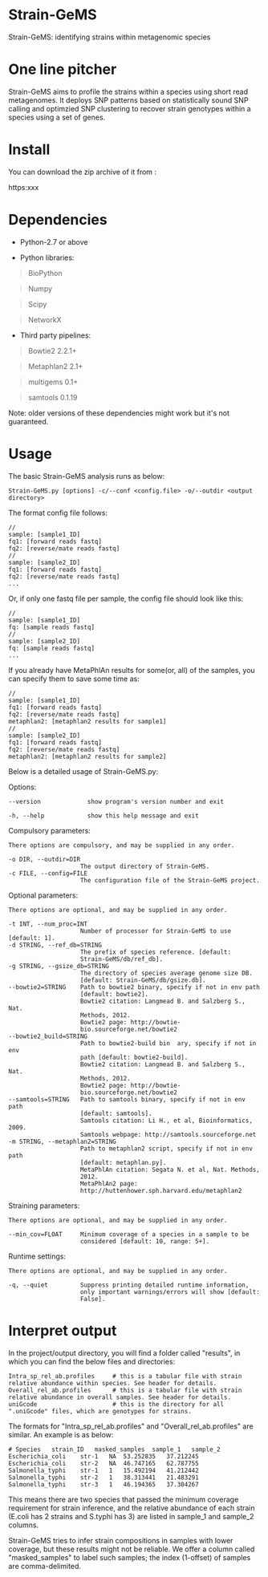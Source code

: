 Strain-GeMS
===========

Strain-GeMS: identifying strains within metagenomic species

One line pitcher
===========
Strain-GeMS aims to profile the strains within a species using short read metagenomes.
It deploys SNP patterns based on statistically sound SNP calling and optimzied SNP clustering 
to recover strain genotypes within a species using a set of genes.

Install
===========

You can download the zip archive of it from : 

https:xxx
	
Dependencies
============

* Python-2.7 or above

+ Python libraries:

>BioPython

>Numpy 

>Scipy

>NetworkX
  
+ Third party pipelines:  

>Bowtie2 2.2.1+

>Metaphlan2 2.1+

>multigems 0.1+

>samtools 0.1.19

Note: older versions of these dependencies might work but it's not guaranteed.



Usage
===========

The basic Strain-GeMS analysis runs as below:

    Strain-GeMS.py [options] -c/--conf <config.file> -o/--outdir <output directory>

The format config file follows:

    //
    sample: [sample1_ID]
    fq1: [forward reads fastq]
    fq2: [reverse/mate reads fastq]
    //
    sample: [sample2_ID]
    fq1: [forward reads fastq]
    fq2: [reverse/mate reads fastq]
    ...
 
Or, if only one fastq file per sample, the config file should look like this:
    
    //
    sample: [sample1_ID]
    fq: [sample reads fastq]
    //
    sample: [sample2_ID]
    fq: [sample reads fastq]
    ...

If you already have MetaPhlAn results for some(or, all) of the samples, you can specify them to save some time as:

    //
    sample: [sample1_ID]
    fq1: [forward reads fastq]
    fq2: [reverse/mate reads fastq]
    metaphlan2: [metaphlan2 results for sample1]
    //
    sample: [sample2_ID]
    fq1: [forward reads fastq]
    fq2: [reverse/mate reads fastq]
    metaphlan2: [metaphlan2 results for sample2]


 
Below is a detailed usage of Strain-GeMS.py:
  
  Options:
  
    --version             show program's version number and exit
  
    -h, --help            show this help message and exit

  Compulsory parameters:
    
    There options are compulsory, and may be supplied in any order.

    -o DIR, --outdir=DIR
                        The output directory of Strain-GeMS.
    -c FILE, --config=FILE
                        The configuration file of the Strain-GeMS project.

  Optional parameters:
  
    There options are optional, and may be supplied in any order.

    -t INT, --num_proc=INT
                        Number of processor for Strain-GeMS to use [default: 1].
    -d STRING, --ref_db=STRING
                        The prefix of species reference. [default:
                        Strain-GeMS/db/ref_db].
    -g STRING, --gsize_db=STRING
                        The directory of species average genome size DB.
                        [default: Strain-GeMS/db/gsize.db].
    --bowtie2=STRING    Path to bowtie2 binary, specify if not in env path
                        [default: bowtie2].
                        Bowtie2 citation: Langmead B. and Salzberg S., Nat.
                        Methods, 2012.
                        Bowtie2 page: http://bowtie-
                        bio.sourceforge.net/bowtie2
    --bowtie2_build=STRING
                        Path to bowtie2-build bin  ary, specify if not in env
                        path [default: bowtie2-build].
                        Bowtie2 citation: Langmead B. and Salzberg S., Nat.
                        Methods, 2012.
                        Bowtie2 page: http://bowtie-
                        bio.sourceforge.net/bowtie2
    --samtools=STRING   Path to samtools binary, specify if not in env path
                        [default: samtools].
                        Samtools citation: Li H., et al, Bioinformatics, 2009.
                        Samtools webpage: http://samtools.sourceforge.net
    -m STRING, --metaphlan2=STRING
                        Path to metaphlan2 script, specify if not in env path
                        [default: metaphlan.py].
                        MetaPhlAn citation: Segata N. et al, Nat. Methods,
                        2012.
                        MetaPhlAn2 page:
                        http://huttenhower.sph.harvard.edu/metaphlan2

  Straining parameters:
  
    There options are optional, and may be supplied in any order.
    
    --min_cov=FLOAT     Minimum coverage of a species in a sample to be
                        considered [default: 10, range: 5+].

  Runtime settings:
  
    There options are optional, and may be supplied in any order.

    -q, --quiet         Suppress printing detailed runtime information,
                        only important warnings/errors will show [default:
                        False].



Interpret output
===========

In the project/output directory, you will find a folder called "results", in which you can find the below files and directories:

    Intra_sp_rel_ab.profiles     # this is a tabular file with strain relative abundance within species. See header for details.
    Overall_rel_ab.profiles      # this is a tabular file with strain relative abundance in overall samples. See header for details.
    uniGcode                     # this is the directory for all ".uniGcode" files, which are genotypes for strains.
    
The formats for "Intra_sp_rel_ab.profiles" and "Overall_rel_ab.profiles" are similar. An example is as below:
    
    # Species	strain_ID	masked_samples	sample_1   sample_2
    Escherichia_coli	str-1	NA	53.252835   37.212245
    Escherichia_coli	str-2	NA	46.747165   62.787755
    Salmonella_typhi    str-1   1   15.492194   41.212442
    Salmonella_typhi    str-2   1   38.313441   21.483291
    Salmonella_typhi    str-3   1   46.194365   37.304267
    
This means there are two species that passed the minimum coverage requirement for strain inference, and the relative abundance of each strain (E.coli has 2 strains and S.typhi has 3) are listed in sample_1 and sample_2 columns.

Strain-GeMS tries to infer strain compositions in samples with lower coverage, but these results might not be reliable. We offer a column called "masked_samples" to label such samples; the index (1-offset) of samples are comma-delimited.
 


 

